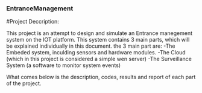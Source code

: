 ### EntranceManagement

#Project Deccription:

This project is an attempt to design and simulate an Entrance manegement system on the IOT platform. This system contains 3 main parts, which will be explained individually in this document. the 3 main part are: 
-The Embeded system, inculding sensors and hardware modules. 
-The Cloud (which in this project is considered a simple wen server) 
-The Surveillance System (a software to monitor system events)

What comes below is the description, codes, results and report of each part of the project. 



